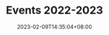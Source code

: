 ---
title: "Events 2022-2023"
date: 2023-02-09T14:35:04+08:00
draft: true
weight: 20
image: "/images/events/2022-2023/main_card_img1.png"
---